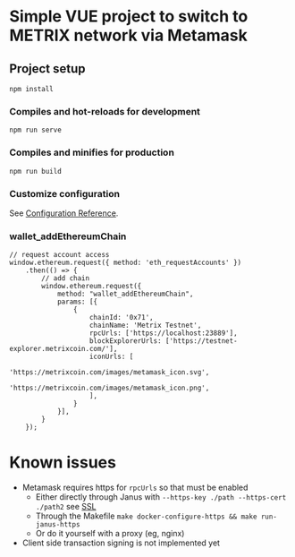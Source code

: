 # Simple VUE project to switch to METRIX network via Metamask

## Project setup
```
npm install
```

### Compiles and hot-reloads for development
```
npm run serve
```

### Compiles and minifies for production
```
npm run build
```

### Customize configuration
See [Configuration Reference](https://cli.vuejs.org/config/).

### wallet_addEthereumChain
```
// request account access
window.ethereum.request({ method: 'eth_requestAccounts' })
    .then(() => {
        // add chain
        window.ethereum.request({
            method: "wallet_addEthereumChain",
            params: [{
                {
                    chainId: '0x71',
                    chainName: 'Metrix Testnet',
                    rpcUrls: ['https://localhost:23889'],
                    blockExplorerUrls: ['https://testnet-explorer.metrixcoin.com/'],
                    iconUrls: [
                        'https://metrixcoin.com/images/metamask_icon.svg',
                        'https://metrixcoin.com/images/metamask_icon.png',
                    ],
                }
            }],
        }
    });
```

# Known issues
- Metamask requires https for `rpcUrls` so that must be enabled
  - Either directly through Janus with `--https-key ./path --https-cert ./path2` see [SSL](../README.md#ssl)
  - Through the Makefile `make docker-configure-https && make run-janus-https`
  - Or do it yourself with a proxy (eg, nginx)
- Client side transaction signing is not implemented yet
